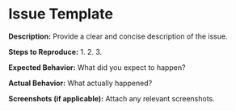 # Issue Template

**Description:**
Provide a clear and concise description of the issue.

**Steps to Reproduce:**
1. 
2. 
3. 

**Expected Behavior:**
What did you expect to happen?

**Actual Behavior:**
What actually happened?

**Screenshots (if applicable):**
Attach any relevant screenshots.
